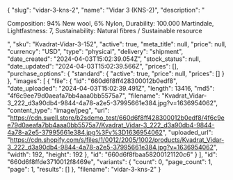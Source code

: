 {
  "slug": "vidar-3-kns-2",
  "name": "Vidar 3 (KNS-2)",
  "description": "<p>Composition: 94% New wool, 6% Nylon, Durability: 100.000 Martindale, Lightfastness: 7, Sustainability: Natural fibres / Sustainable resource</p>",
  "sku": "Kvadrat-Vidar-3-152",
  "active": true,
  "meta_title": null,
  "price": null,
  "currency": "USD",
  "type": "physical",
  "delivery": "shipment",
  "date_created": "2024-04-03T15:02:39.054Z",
  "stock_status": null,
  "date_updated": "2024-04-03T15:02:39.566Z",
  "prices": [],
  "purchase_options": {
    "standard": {
      "active": true,
      "price": null,
      "prices": []
    }
  },
  "images": [
    {
      "file": {
        "id": "660d6f8ff428300012b0edf8",
        "date_uploaded": "2024-04-03T15:02:39.491Z",
        "length": 13416,
        "md5": "4f6c9ee79d0aeafa7bb4aaa0bb5575a7",
        "filename": "Kvadrat_Vidar-3_222_d3a90db4-9844-4a78-a2e5-37995661e384.jpg?v=1636954062",
        "content_type": "image/jpeg",
        "url": "https://cdn.swell.store/b2sdemo_test/660d6f8ff428300012b0edf8/4f6c9ee79d0aeafa7bb4aaa0bb5575a7/Kvadrat_Vidar-3_222_d3a90db4-9844-4a78-a2e5-37995661e384.jpg%3Fv%3D1636954062",
        "uploaded_url": "https://cdn.shopify.com/s/files/1/0012/2005/1002/products/Kvadrat_Vidar-3_222_d3a90db4-9844-4a78-a2e5-37995661e384.jpg?v=1636954062",
        "width": 192,
        "height": 192
      },
      "id": "660d6f8fbaa58200121120c6"
    }
  ],
  "id": "660d6f8ffde3710012f8469e",
  "variants": {
    "count": 0,
    "page_count": 1,
    "page": 1,
    "results": []
  },
  "filename": "vidar-3-kns-2"
}